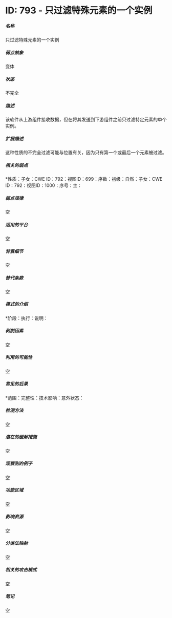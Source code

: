 # ID: 793 - 只过滤特殊元素的一个实例
<h5>名称</h5>只过滤特殊元素的一个实例
<h5>弱点抽象</h5>变体
<h5>状态</h5>不完全
<h5>描述</h5>该软件从上游组件接收数据，但在将其发送到下游组件之前只过滤特定元素的单个实例。
<h5>扩展描述</h5>这种性质的不完全过滤可能与位置有关，因为只有第一个或最后一个元素被过滤。
<h5>相关的弱点</h5>*性质：子女：CWE ID：792：视图ID：699：序数：初级：自然：子女：CWE ID：792：视图ID：1000：序号：主：
<h5>弱点规律</h5>空
<h5>适用的平台</h5>空
<h5>背景细节</h5>空
<h5>替代条款</h5>空
<h5>模式的介绍</h5>*阶段：执行：说明：
<h5>剥削因素</h5>空
<h5>利用的可能性</h5>空
<h5>常见的后果</h5>*范围：完整性：技术影响：意外状态：
<h5>检测方法</h5>空
<h5>潜在的缓解措施</h5>空
<h5>观察到的例子</h5>空
<h5>功能区域</h5>空
<h5>影响资源</h5>空
<h5>分类法映射</h5>空
<h5>相关的攻击模式</h5>空
<h5>笔记</h5>空

